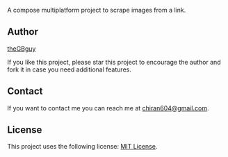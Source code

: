 A compose multiplatform project to scrape images from a link.

## Author
[theGBguy](https://github.com/theGBguy)

If you like this project, please star this project to encourage the author and fork it in case you need additional
features.

## Contact
If you want to contact me you can reach me at <chiran604@gmail.com>.

## License
This project uses the following license: [MIT License](<https://github.com/theGBguy/ImageScraper/blob/main/LICENSE>).